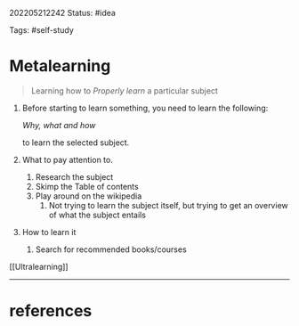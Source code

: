 202205212242
Status: #idea

Tags: #self-study  

# Metalearning
> Learning how to *Properly learn* a particular subject

1. Before starting to learn something, you need to learn the following:

	*Why, what and how*

	to learn the selected subject.

2. What to pay attention to.
	1. Research the subject
	2. Skimp the Table of contents
	3. Play around on the wikipedia
		1. Not trying to learn the subject itself, but trying to get an overview of what the subject entails
3. How to learn it
	1. Search for recommended books/courses



[[Ultralearning]]

---
# references